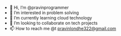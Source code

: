 - 👋 Hi, I’m @pravinprogrammer
- 👀 I’m interested in problem solving
- 🌱 I’m currently learning cloud technology
- 💞️ I’m looking to collaborate on tech projects
- 📫 How to reach me @t  pravinlondhe322@gmail.com

<!---
pravinprogrammer/pravinprogrammer is a ✨ special ✨ repository because its `README.md` (this file) appears on your GitHub profile.
You can click the Preview link to take a look at your changes.
--->
